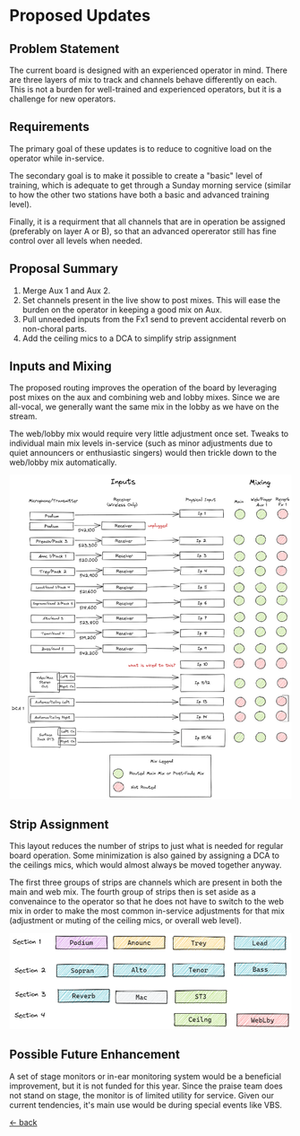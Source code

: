 # Proposed Updates

## Problem Statement

The current board is designed with an experienced operator in mind.  There are three layers of mix to track and channels behave differently on each.  This is not a burden for well-trained and experienced operators, but it is a challenge for new operators.

## Requirements

The primary goal of these updates is to reduce to cognitive load on the operator while in-service.  

The secondary goal is to make it possible to create a "basic" level of training, which is adequate to get through a Sunday morning service (similar to how the other two stations have both a basic and advanced training level).

Finally, it is a requirment that all channels that are in operation be assigned (preferably on layer A or B), so that an advanced opererator still has fine control over all levels when needed.

## Proposal Summary

1. Merge Aux 1 and Aux 2.
2. Set channels present in the live show to post mixes.  This will ease the burden on the operator in keeping a good mix on Aux.
3. Pull unneeded inputs from the Fx1 send to prevent accidental reverb on non-choral parts.
4. Add the ceiling mics to a DCA to simplify strip assignment

## Inputs and Mixing

The proposed routing improves the operation of the board by leveraging post mixes on the aux and combining web and lobby mixes.  Since we are all-vocal, we generally want the same mix in the lobby as we have on the stream.  

The web/lobby mix would require very little adjustment once set.  Tweaks to individual main mix levels in-service (such as minor adjustments due to quiet announcers or enthusiastic singers) would then trickle down to the web/lobby mix automatically. 

![Inputs and Mixing Draft](img/inputs-and-mixing-draft.excalidraw.png)

## Strip Assignment

This layout reduces the number of strips to just what is needed for regular board operation.  Some minimization is also gained by assigning a DCA to the ceilings mics, which would almost always be moved together anyway.

The first three groups of strips are channels which are present in both the main and web mix.  The fourth group of strips then is set aside as a convenaince to the operator so that he does not have to switch to the web mix in order to make the most common in-service adjustments for that mix (adjustment or muting of the ceiling mics, or overall web level).

![Strip Assignment Draft](img/strip-assignment-draft.excalidraw.png)

## Possible Future Enhancement

A set of stage monitors or in-ear monitoring system would be a beneficial improvement, but it is not funded for this year.  Since the praise team does not stand on stage, the monitor is of limited utility for service.  Given our current tendencies, it's main use would be during special events like VBS.

[<- back](./README.md)
